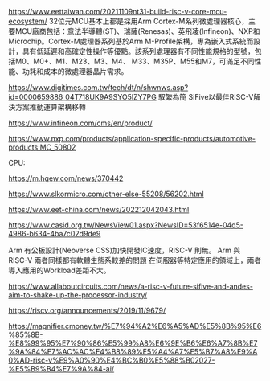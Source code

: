 https://www.eettaiwan.com/20211109nt31-build-risc-v-core-mcu-ecosystem/
32位元MCU基本上都是採用Arm Cortex-M系列微處理器核心，主要MCU廠商包括：意法半導體(ST)、瑞薩(Renesas)、英飛凌(Infineon)、NXP和Microchip。Cortex-M處理器系列基於Arm M-Profile架構，專為嵌入式系統而設計，具有低延遲和高確定性操作等優點。該系列處理器有不同性能規格的型號，包括M0、M0+、M1、M23、M3、M4、 M33、M35P、M55和M7，可滿足不同性能、功耗和成本的微處理器晶片需求。


https://www.digitimes.com.tw/tech/dt/n/shwnws.asp?id=0000659886_04T718UK9A9SYO5IZY7PG
馭繁為簡 SiFive以最佳RISC-V解決方案推動運算架構移轉

https://www.infineon.com/cms/en/product/

https://www.nxp.com/products/application-specific-products/automotive-products:MC_50802

CPU:

https://m.hqew.com/news/370442

https://www.slkormicro.com/other-else-55208/56202.html

https://www.eet-china.com/news/202212042043.html

https://www.casid.org.tw/NewsView01.aspx?NewsID=53f6514e-04d5-4986-b634-4ba7c02d9de9

Arm 有公板設計(Neoverse CSS)加快開發IC速度，RISC-V 則無。
Arm 與 RISC-V 兩者同樣都有軟體生態系較差的問題
在伺服器等特定應用的領域上，兩者導入應用的Workload差距不大。

https://www.allaboutcircuits.com/news/a-risc-v-future-sifive-and-andes-aim-to-shake-up-the-processor-industry/

https://riscv.org/announcements/2019/11/9679/

https://magnifier.cmoney.tw/%E7%94%A2%E6%A5%AD%E5%8B%95%E6%85%8B-%E8%99%95%E7%90%86%E5%99%A8%E6%9E%B6%E6%A7%8B%E7%9A%84%E7%AC%AC%E4%B8%89%E5%A4%A7%E5%B7%A8%E9%A0%AD-risc-v%E9%A0%90%E4%BC%B0%E5%88%B02027-%E5%B9%B4%E7%9A%84-ai/

